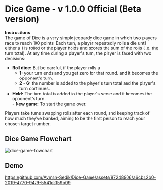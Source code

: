 # Dice Game - v 1.0.0 Official (Beta version)
**Instructions**
<br>The game of Dice is a very simple jeopardy dice game in which two players race to reach 100 points. Each turn, a player repeatedly rolls a die until either a 1 is rolled or the player holds and scores the sum of the rolls (i.e. the turn total). At any time during a player's turn, the player is faced with two decisions:</br>
 - **Roll dice:** But be careful, if the player rolls a
   - **1:** your turn ends and you get zero for that round. and it becomes the opponent's turn. 
   - **2 - 6:** the number is added to the player's turn total and the player's turn continues.
 - **Hold:** The turn total is added to the player's score and it becomes the opponent's turn.
<br>- **New game:** To start the game over.</br>
   
Players take turns swapping rolls after each round, and keeping track of how much they've banked, aiming to be the first person to reach your chosen target number.

## Dice Game Flowchart
![dice-game-flowchart](https://github.com/Ayman-Sedik/Dice-Game/assets/87248906/f27acf52-264e-4ab6-a676-9c8bbcd631de)


## Demo
https://github.com/Ayman-Sedik/Dice-Game/assets/87248906/a6cb42b0-2019-4770-9479-5541da159b09


